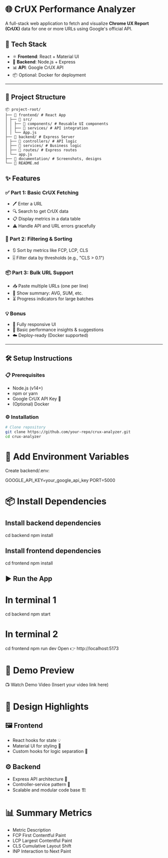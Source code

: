 # 🌐 CrUX Performance Analyzer

A full-stack web application to fetch and visualize **Chrome UX Report (CrUX)** data for one or more URLs using Google's official API.

## 🚀 Tech Stack

- ⚛️ **Frontend**: React + Material UI  
- 🧠 **Backend**: Node.js + Express  
- 📊 **API**: Google CrUX API  
- 📦 Optional: Docker for deployment

---

## 📁 Project Structure
```
📦 project-root/
├── 📂 frontend/ # React App
│ ├── 📂 src/
│ │ ├── 📂 components/ # Reusable UI components
│ │ ├── 📂 services/ # API integration
│ │ └── App.js
├── 📂 backend/ # Express Server
│ ├── 📂 controllers/ # API logic
│ ├── 📂 services/ # Business logic
│ ├── 📂 routes/ # Express routes
│ └── app.js
├── 📂 documentation/ # Screenshots, designs
└── 📄 README.md
```

## ✨ Features

### ✅ Part 1: Basic CrUX Fetching
- 🖊️ Enter a URL
- 🔍 Search to get CrUX data
- 📋 Display metrics in a data table
- ⚠️ Handle API and URL errors gracefully

### 🔎 Part 2: Filtering & Sorting
- 🔃 Sort by metrics like FCP, LCP, CLS
- 🎚️ Filter data by thresholds (e.g., "CLS > 0.1")

### 📦 Part 3: Bulk URL Support
- 📥 Paste multiple URLs (one per line)
- 🧮 Show summary: AVG, SUM, etc.
- ⏳ Progress indicators for large batches

### 💡 Bonus
- 📱 Fully responsive UI
- 🧠 Basic performance insights & suggestions
- ☁️ Deploy-ready (Docker supported)

---

## 🛠️ Setup Instructions

### 📋 Prerequisites
- Node.js (v14+)
- npm or yarn
- Google CrUX API Key 🔑
- (Optional) Docker

### ⚙️ Installation

```bash
# Clone repository
git clone https://github.com/your-repo/crux-analyzer.git
cd crux-analyzer
```

# 🔐 Add Environment Variables

Create backend/.env:

GOOGLE_API_KEY=your_google_api_key
PORT=5000

# 📦 Install Dependencies

## Install backend dependencies
cd backend
npm install

## Install frontend dependencies
cd frontend
npm install

## ▶️ Run the App

# In terminal 1
cd backend
npm start

# In terminal 2
cd frontend
npm run dev
Open 👉 http://localhost:5173

# 🎥 Demo Preview

📺 Watch Demo Video (Insert your video link here)

# 🧠 Design Highlights
## 🖼️ Frontend
- React hooks for state 💡
- Material UI for styling 🎨
- Custom hooks for logic separation 🔧

## ⚙️ Backend
- Express API architecture 🔌
- Controller-service pattern 📂
- Scalable and modular code base 🏗️

# 📊 Summary Metrics
- Metric Description
- FCP	First Contentful Paint
- LCP	Largest Contentful Paint
- CLS	Cumulative Layout Shift
- INP	Interaction to Next Paint

